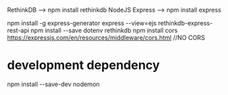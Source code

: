RethinkDB   --> npm install rethinkdb
NodeJS
Express     --> npm install express

npm install -g express-generator
express --view=ejs rethinkdb-express-rest-api
npm install --save dotenv rethinkdb
npm install cors
https://expressjs.com/en/resources/middleware/cors.html //NO CORS
# development dependency
npm install --save-dev nodemon